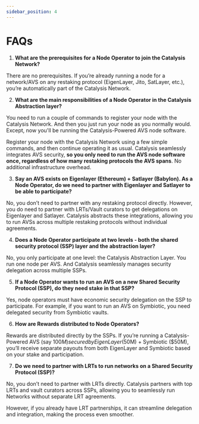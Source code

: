 ```yaml
---
sidebar_position: 4
---
```


# FAQs

1. **What are the prerequisites for a Node Operator to join the Catalysis Network?**

There are no prerequisites. If you’re already running a node for a network/AVS on any restaking protocol (EigenLayer, Jito, SatLayer, etc.), you’re automatically part of the Catalysis Network.

2. **What are the main responsibilities of a Node Operator in the Catalysis Abstraction layer?**

You need to run a couple of commands to register your node with the Catalysis Network. And then you just run your node as you normally would. Except, now you'll be running the Catalysis-Powered AVS node software.

Register your node with the Catalysis Network using a few simple commands, and then continue operating it as usual. Catalysis seamlessly integrates AVS security, **so you only need to run the AVS node software once, regardless of how many restaking protocols the AVS spans**. No additional infrastructure overhead.

3. **Say an AVS exists on Eigenlayer (Ethereum) + Satlayer (Babylon). As a Node Operator, do we need to partner with Eigenlayer and Satlayer to be able to participate?**

No, you don’t need to partner with any restaking protocol directly. However, you do need to partner with LRTs/Vault curators to get delegations on Eigenlayer and Satlayer. Catalysis abstracts these integrations, allowing you to run AVSs across multiple restaking protocols without individual agreements.

4. **Does a Node Operator participate at two levels - both the shared security protocol (SSP) layer and the abstraction layer?**

No, you only participate at one level: the Catalysis Abstraction Layer. You run one node per AVS. And Catalysis seamlessly manages security delegation across multiple SSPs.

5. **If a Node Operator wants to run an AVS on a new Shared Security Protocol (SSP), do they need stake in that SSP?**

Yes, node operators must have economic security delegation on the SSP to participate. For example, if you want to run an AVS on Symbiotic, you need delegated security from Symbiotic vaults.

6. **How are Rewards distributed to Node Operators?**

Rewards are distributed directly by the SSPs. If you’re running a Catalysis-Powered AVS (say $100M) secured by EigenLayer ($50M) + Symbiotic ($50M), you’ll receive separate payouts from both EigenLayer and Symbiotic based on your stake and participation.

7. **Do we need to partner with LRTs to run networks on a Shared Security Protocol (SSP)?**

No, you don’t need to partner with LRTs directly. Catalysis partners with top LRTs and vault curators across SSPs, allowing you to seamlessly run Networks without separate LRT agreements.

However, if you already have LRT partnerships, it can streamline delegation and integration, making the process even smoother.